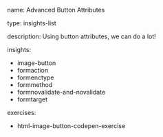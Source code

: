 name: Advanced Button Attributes

type: insights-list

description: Using button attributes, we can do a lot!

insights:
  - image-button
  - formaction
  - formenctype
  - formmethod
  - formnovalidate-and-novalidate
  - formtarget
 
exercises:
  - html-image-button-codepen-exercise
